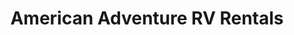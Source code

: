 ---
title: "American Adventure RV Rentals"
url: /georgetown/american-adventure-rv-rentals/
shop: Wohnwagen
---